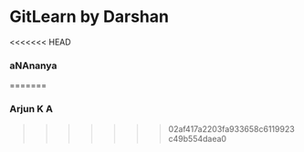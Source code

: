 # GitLearn by Darshan
<<<<<<< HEAD
### aNAnanya
=======


### Arjun K A
>>>>>>> 02af417a2203fa933658c6119923c49b554daea0
